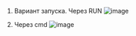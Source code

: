 1. Вариант запуска. Через RUN 
![image](https://user-images.githubusercontent.com/20105337/193416295-3c9886b6-5099-4c85-a9ef-ab62d14bb8b6.png)

2. Через cmd
![image](https://user-images.githubusercontent.com/20105337/193416320-b80c6eef-eaa7-4385-b7f1-4c8762b9cf57.png)

